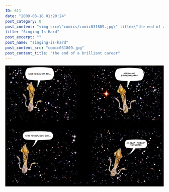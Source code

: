 ```yaml
---
ID: 611
date: "2009-03-18 01:20:24"
post_category: 0
post_content: "<img src=\"comics/comic031809.jpg\" title=\"the end of a brilliant career\" />"
title: "Singing Is Hard"
post_excerpt: ""
post_name: "singing-is-hard"
post_content_src: "comic031809.jpg"
post_content_title: "the end of a brilliant career"
---
```



[![the end of a brilliant career](/comics-hi-res/comic031809.jpg)](/comics-hi-res/comic031809.jpg "the end of a brilliant career")
